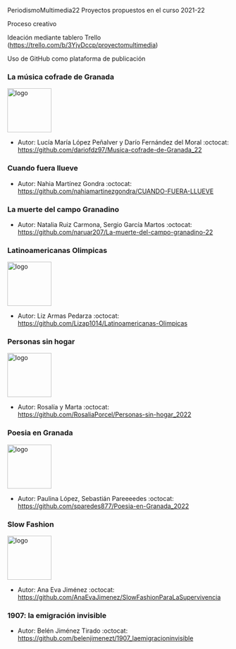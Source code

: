 
PeriodismoMultimedia22
Proyectos propuestos en el curso 2021-22

Proceso creativo

Ideación mediante tablero Trello (https://trello.com/b/3YjvDccp/proyectomultimedia)

Uso de GitHub como plataforma de publicación


### La música cofrade de Granada
<img src="https://github.com/dariofdz97/Musica-cofrade-de-Granada_22/raw/master/Banner%20música%20cofrade%20Granadina%20(2).png" alt="logo" width="100"/>

* Autor: Lucía María López Peñalver y Darío Fernández del Moral
:octocat: https://github.com/dariofdz97/Musica-cofrade-de-Granada_22 

### Cuando fuera llueve
* Autor: Nahia Martínez Gondra
:octocat: https://github.com/nahiamartinezgondra/CUANDO-FUERA-LLUEVE

### La muerte del campo Granadino


* Autor: Natalia Ruiz Carmona, Sergio García Martos
:octocat: https://github.com/naruar207/La-muerte-del-campo-granadino-22


### Latinoamericanas Olimpicas
<img src="https://user-images.githubusercontent.com/56308067/160888051-84a22dc6-d674-4892-92f2-453e5fe52959.png" alt="logo" width="100"/>

* Autor: Liz Armas Pedarza
:octocat: https://github.com/Lizap1014/Latinoamericanas-Olimpicas

### Personas sin hogar
<img src="https://user-images.githubusercontent.com/102685922/164255686-cb8b853f-1751-4a83-b385-6cf0d5f54013.png" alt="logo" width="100"/>

* Autor: Rosalía y Marta
:octocat: https://github.com/RosaliaPorcel/Personas-sin-hogar_2022 

### Poesia en Granada
<img src="https://github.com/mgea/PeriodismoMultimedia/blob/master/2022/Poesia.png" alt="logo" width="100"/>

* Autor: Paulina López, Sebastián Pareeeedes
:octocat: https://github.com/sparedes877/Poesia-en-Granada_2022

### Slow Fashion 
<img src="https://user-images.githubusercontent.com/103131235/164255656-1e5eeb2f-99b9-4e1e-93f5-b894739c3f67.png" alt="logo" width="100"/>

* Autor: Ana Eva Jiménez 
:octocat: https://github.com/AnaEvaJimenez/SlowFashionParaLaSupervivencia

### 1907: la emigración invisible
* Autor: Belén Jiménez Tirado
:octocat: https://github.com/belenjimenezt/1907_laemigracioninvisible


